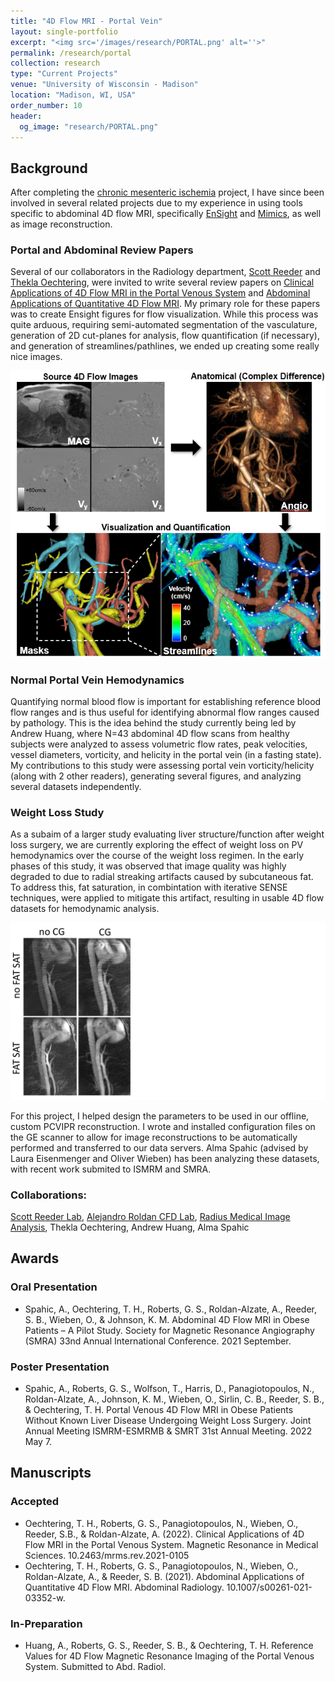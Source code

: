 ```yaml
---
title: "4D Flow MRI - Portal Vein"
layout: single-portfolio
excerpt: "<img src='/images/research/PORTAL.png' alt=''>"
permalink: /research/portal
collection: research
type: "Current Projects"
venue: "University of Wisconsin - Madison"
location: "Madison, WI, USA"
order_number: 10
header: 
  og_image: "research/PORTAL.png"
---
```


Background
------
After completing the [chronic mesenteric ischemia](/research/CMI.md) project, I have since been involved in several related projects due to my experience in using tools specific to abdominal 4D flow MRI, specifically [EnSight](https://www.ansys.com/products/fluids/ansys-ensight) and [Mimics](https://www.materialise.com/en/medical/mimics-innovation-suite/mimics), as well as image reconstruction. 

### Portal and Abdominal Review Papers
Several of our collaborators in the Radiology department, [Scott Reeder](https://radiology.wisc.edu/profile/scott-reeder-46/) and [Thekla Oechtering](https://radiology.wisc.edu/profile/thekla-oechtering-2323/), were invited to write several review papers on [Clinical Applications of 4D Flow MRI in the Portal Venous System](https://pubmed.ncbi.nlm.nih.gov/35082218/) and [Abdominal Applications of Quantitative 4D Flow MRI](https://pubmed.ncbi.nlm.nih.gov/34837521/). My primary role for these papers was to create Ensight figures for flow visualization. While this process was quite arduous, requiring semi-automated segmentation of the vasculature, generation of 2D cut-planes for analysis, flow quantification (if necessary), and generation of streamlines/pathlines, we ended up creating some really nice images. 

![](/images/research/ABDOMINAL.png)

### Normal Portal Vein Hemodynamics
Quantifying normal blood flow is important for establishing reference blood flow ranges and is thus useful for identifying abnormal flow ranges caused by pathology. This is the idea behind the study currently being led by Andrew Huang, where N=43 abdominal 4D flow scans from healthy subjects were analyzed to assess volumetric flow rates, peak velocities, vessel diameters, vorticity, and helicity in the portal vein (in a fasting state). My contributions to this study were assessing portal vein vorticity/helicity (along with 2 other readers), generating several figures, and analyzing several datasets independently. 

### Weight Loss Study
As a subaim of a larger study evaluating liver structure/function after weight loss surgery, we are currently exploring the effect of weight loss on PV hemodynamics over the course of the weight loss regimen. In the early phases of this study, it was observed that image quality was highly degraded to due to radial streaking artifacts caused by subcutaneous fat. To address this, fat saturation, in combintation with iterative SENSE techniques, were applied to mitigate this artifact, resulting in usable 4D flow datasets for hemodynamic analysis.

![](/images/research/PORTAL_1_fatsat.png)

For this project, I helped design the parameters to be used in our offline, custom PCVIPR reconstruction. I wrote and installed configuration files on the GE scanner to allow for image reconstructions to be automatically performed and transferred to our data servers. Alma Spahic (advised by Laura Eisenmenger and Oliver Wieben) has been analyzing these datasets, with recent work submited to ISMRM and SMRA. 

### Collaborations: 
[Scott Reeder Lab](https://qiml.radiology.wisc.edu/staff/reeder-scott/), [Alejandro Roldan CFD Lab](https://uwcvfd.engr.wisc.edu/), [Radius Medical Image Analysis](https://resources.research.wisc.edu/Core/Details/564), Thekla Oechtering, Andrew Huang, Alma Spahic

Awards
------
### Oral Presentation
* Spahic, A., Oechtering, T. H., Roberts, G. S., Roldan-Alzate, A., Reeder, S. B., Wieben, O., & Johnson, K. M. Abdominal 4D Flow MRI in Obese Patients – A Pilot Study. Society for Magnetic Resonance Angiography (SMRA) 33nd Annual International Conference. 2021 September.

### Poster Presentation
* Spahic, A., Roberts, G. S., Wolfson, T., Harris, D., Panagiotopoulos, N., Roldan-Alzate, A., Johnson, K. M., Wieben, O., Sirlin, C. B., Reeder, S. B., & Oechtering, T. H. Portal Venous 4D Flow MRI in Obese Patients Without Known Liver Disease Undergoing Weight Loss Surgery. Joint Annual Meeting ISMRM-ESMRMB & SMRT 31st Annual Meeting. 2022 May 7.

Manuscripts
------
### Accepted
* Oechtering, T. H., Roberts, G. S., Panagiotopoulos, N., Wieben, O., Reeder, S.B., & Roldan-Alzate, A. (2022). Clinical Applications of 4D Flow MRI in the Portal Venous System. Magnetic Resonance in Medical Sciences. 10.2463/mrms.rev.2021-0105
* Oechtering, T. H., Roberts, G. S., Panagiotopoulos, N., Wieben, O., Roldan-Alzate, A., & Reeder, S. B. (2021). Abdominal Applications of Quantitative 4D Flow MRI. Abdominal Radiology. 10.1007/s00261-021-03352-w. 
### In-Preparation
* Huang, A., Roberts, G. S., Reeder, S. B., & Oechtering, T. H. Reference Values for 4D Flow Magnetic Resonance Imaging of the Portal Venous System. Submitted to Abd. Radiol.

